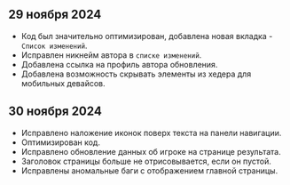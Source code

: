 ## 29 ноября 2024
- Код был значительно оптимизирован, добавлена новая вкладка - `Список изменений`.
- Исправлен никнейм автора в `списке изменений`.
- Добавлена ссылка на профиль автора обновления.
- Добавлена возможность скрывать элементы из хедера для мобильных девайсов.

## 30 ноября 2024
- Исправлено наложение иконок поверх текста на панели навигации.
- Оптимизирован код.
- Исправлено обновление данных об игроке на странице результата.
- Заголовок страницы больше не отрисовывается, если он пустой.
- Исправлены аномальные баги с отображением главной страницы.